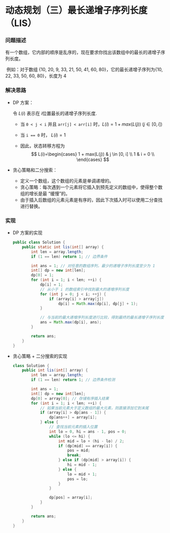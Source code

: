 # 动态规划（三）最长递增子序列长度（LIS）

### 问题描述

​	有一个数组，它内部的顺序是乱序的，现在要求你找出该数组中的最长的递增子序列长度。

​	例如：对于数组 {10, 20, 9, 33, 21, 50, 41, 60, 80}，它的最长递增子序列为{10, 22, 33, 50, 60, 80}，长度为 4

### 解决思路

- DP 方案：

  令 $L(i)$ 表示在 $i$​ 位置最长的递增子序列长度.

  - 当 `0 < j < i`  并且 `arr[j] < arr[i]` 时，$L(i)=1 + max(L(j))$ $(j \in [0, i])$​ 

  - 当 `i == 0` 时， $L(i) = 1$​

  - 因此，状态转移方程为 
    $$
    L(i)=\begin{cases}
    1 + max(L(j)) & j \in [0, i] \\
    1 & i = 0 \\
    \end{cases}
    $$

- 贪心策略和二分搜索：

  - 定义一个数组，这个数组的元素是单调递增的。
  - 贪心策略：每次遇到一个元素将它插入到预先定义的数组中，使得整个数组的增长是最 “缓慢”的。
  - 由于插入后数组的元素元素是有序的，因此下次插入时可以使用二分查找进行替换。

### 实现

- DP 方案的实现

  ```java
  public class Solution {
      public static int lis(int[] array) {
          int len = array.length;
          if (1 == len) return 1; // 边界条件
  
          int ans = 1; // 对任意的数组序列，最少的递增子序列长度至少为 1
          int[] dp = new int[len];
          dp[0] = 1; 
          for (int i = 1; i < len; ++i) {
              dp[i] = 1;
              // 从小于 i 的数组索引中找到最大的递增序列长度
              for (int j = 0; j < i; ++j) {
                  if (array[i] > array[j])
                      dp[i] = Math.max(dp[i], dp[j] + 1);
              }
  
              // 与当前的最大递增序列长度进行比较，得到最终的最长递增子序列长度
              ans = Math.max(dp[i], ans);
          }
  
          return ans;
      }
  }
  ```

  

- 贪心策略 + 二分搜索的实现

  ```java
  class Solution {
      public int lis(int[] array) {
          int len = array.length;
          if (1 == len) return 1; // 边界条件检测
  
          int ans = 1;
          int[] dp = new int[len];
          dp[0] = array[0]; // 存储有序插入结果
          for (int i = 1; i < len; ++i) {
              // 如果当前元素大于定义数组的最大元素，则直接添加它到末尾
              if (array[i] > dp[ans - 1]) {
                  dp[ans++] = array[i];
              } else {
                  // 查找当前元素的插入位置
                  int lo = 0, hi = ans - 1, pos = 0;
                  while (lo <= hi) {
                      int mid = lo + (hi - lo) / 2;
                      if (dp[mid] == array[i]) {
                          pos = mid;
                          break;
                      } else if (dp[mid] > array[i]) {
                          hi = mid - 1;
                      } else {
                          lo = mid + 1;
                          pos = lo;
                      }
                  }
  
                  dp[pos] = array[i];
              }
          }
  
          return ans;
      }
  }
  ```

  